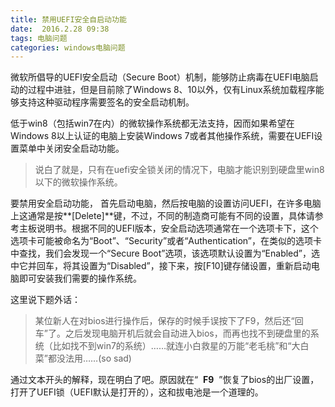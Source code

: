 ```yaml
---
title: 禁用UEFI安全自启动功能
date:  2016.2.28 09:38
tags: 电脑问题
categories: windows电脑问题
---
```


微软所倡导的UEFI安全启动（Secure Boot）机制，能够防止病毒在UEFI电脑启动的过程中进驻，但是目前除了Windows 8、10以外，仅有Linux系统加载程序能够支持这种驱动程序需要签名的安全启动机制。

低于win8（包括win7在内）的微软操作系统都无法支持，因而如果希望在Windows 8以上认证的电脑上安装Windows 7或者其他操作系统，需要在UEFI设置菜单中关闭安全启动功能。

> 说白了就是，只有在uefi安全锁关闭的情况下，电脑才能识别到硬盘里win8以下的微软操作系统。

要禁用安全启动功能， 首先启动电脑，然后按电脑的设置访问UEFI，在许多电脑上这通常是按**[Delete]**键，不过，不同的制造商可能有不同的设置，具体请参考主板说明书。根据不同的UEFI版本，安全启动选项通常在一个选项卡下，这个选项卡可能被命名为“Boot”、“Security”或者“Authentication”，在类似的选项卡中查找，我们会发现一个“Secure Boot”选项，该选项默认设置为“Enabled”，选中它并回车，将其设置为“Disabled”，接下来，按[F10]键存储设置，重新启动电脑即可安装我们需要的操作系统。

这里说下题外话：
> 某位新人在对bios进行操作后，保存的时候手误按下了F9，然后还“回车”了。之后发现电脑开机后就会自动进入bios，而再也找不到硬盘里的系统（比如找不到win7的系统）……就连小白救星的万能“老毛桃”和“大白菜”都没法用……(so sad)

通过文本开头的解释，现在明白了吧。原因就在“  **F9**  ”恢复了bios的出厂设置，打开了UEFI锁（UEFI默认是打开的），这和拔电池是一个道理的。

